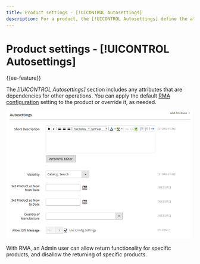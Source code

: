 ```yaml
---
title: Product settings - [!UICONTROL Autosettings]
description: For a product, the [!UICONTROL Autosettings] define the attributes that are dependencies for other operations.
---
```

# Product settings - [!UICONTROL Autosettings]

{{ee-feature}}

The _[!UICONTROL Autosettings]_ section includes any attributes that are dependencies for other operations. You can apply the default [RMA configuration](https://docs.magento.com/user-guide/sales/rma-configure.html) setting to the product or override it, as needed.

![Autosettings](./assets/product-autosettings.png)<!-- zoom -->

With RMA, an Admin user can allow return functionality for specific products, and disallow the returning of specific products.
